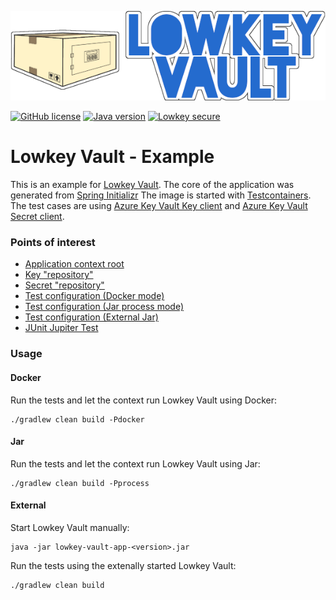 ![LowkeyVault](https://raw.githubusercontent.com/nagyesta/lowkey-vault/main/.github/assets/LowkeyVault-logo-full.png)

[![GitHub license](https://img.shields.io/github/license/nagyesta/lowkey-vault-example?color=informational)](https://raw.githubusercontent.com/nagyesta/lowkey-vault-example/main/LICENSE)
[![Java version](https://img.shields.io/badge/Java%20version-11-yellow?logo=java)](https://img.shields.io/badge/Java%20version-11-yellow?logo=java)
[![Lowkey secure](https://img.shields.io/badge/lowkey-secure-0066CC)](https://github.com/nagyesta/lowkey-vault)

# Lowkey Vault - Example

This is an example for [Lowkey Vault](https://github.com/nagyesta/lowkey-vault). The core of the application was generated
from [Spring Initializr](https://start.spring.io)
The image is started with [Testcontainers](https://testcontainers.org/). The test cases are using
[Azure Key Vault Key client](https://docs.microsoft.com/en-us/azure/key-vault/keys/quick-create-java)
and [Azure Key Vault Secret client](https://docs.microsoft.com/en-us/azure/key-vault/secrets/quick-create-java).

### Points of interest

* [Application context root](src/main/java/com/github/nagyesta/lowkeyvault/example/LowkeyVaultExampleApplication.java)
* [Key "repository"](src/main/java/com/github/nagyesta/lowkeyvault/example/impl/AzureKeyRepositoryImpl.java)
* [Secret "repository"](src/main/java/com/github/nagyesta/lowkeyvault/example/impl/AzureSecretRepositoryImpl.java)
* [Test configuration (Docker mode)](src/test/java/com/github/nagyesta/lowkeyvault/example/AzureAccessTestDockerConfiguration.java)
* [Test configuration (Jar process mode)](src/test/java/com/github/nagyesta/lowkeyvault/example/AzureAccessTestProcessConfiguration.java)
* [Test configuration (External Jar)](src/test/java/com/github/nagyesta/lowkeyvault/example/AzureAccessTestExternalStartConfiguration.java)
* [JUnit Jupiter Test](src/test/java/com/github/nagyesta/lowkeyvault/example/LowkeyVaultExampleApplicationTests.java)

### Usage

#### Docker

Run the tests and let the context run Lowkey Vault using Docker:

```shell
./gradlew clean build -Pdocker
```

#### Jar

Run the tests and let the context run Lowkey Vault using Jar:

```shell
./gradlew clean build -Pprocess
```

#### External

Start Lowkey Vault manually:

```shell
java -jar lowkey-vault-app-<version>.jar
```

Run the tests using the extenally started Lowkey Vault:

```shell
./gradlew clean build
```
